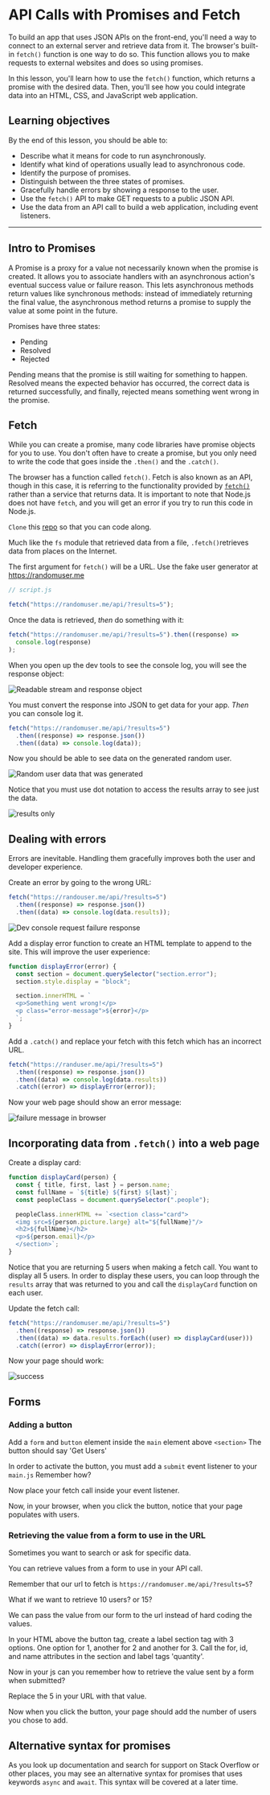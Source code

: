 # API Calls with Promises and Fetch

To build an app that uses JSON APIs on the front-end, you'll need a way to connect to an external server and retrieve data from it. The browser's built-in `fetch()` function is one way to do so. This function allows you to make requests to external websites and does so using promises.

In this lesson, you'll learn how to use the `fetch()` function, which returns a promise with the desired data. Then, you'll see how you could integrate data into an HTML, CSS, and JavaScript web application.

## Learning objectives

By the end of this lesson, you should be able to:

- Describe what it means for code to run asynchronously.
- Identify what kind of operations usually lead to asynchronous code.
- Identify the purpose of promises.
- Distinguish between the three states of promises.
- Gracefully handle errors by showing a response to the user.
- Use the `fetch()` API to make GET requests to a public JSON API.
- Use the data from an API call to build a web application, including event listeners.

---

## Intro to Promises

A Promise is a proxy for a value not necessarily known when the promise is created. It allows you to associate handlers with an asynchronous action's eventual success value or failure reason. This lets asynchronous methods return values like synchronous methods: instead of immediately returning the final value, the asynchronous method returns a promise to supply the value at some point in the future.

Promises have three states:

- Pending
- Resolved
- Rejected

Pending means that the promise is still waiting for something to happen. Resolved means the expected behavior has occurred, the correct data is returned successfully, and finally, rejected means something went wrong in the promise.

## Fetch

While you can create a promise, many code libraries have promise objects for you to use. You don't often have to create a promise, but you only need to write the code that goes inside the `.then()` and the `.catch()`.

The browser has a function called `fetch()`. Fetch is also known as an API, though in this case, it is referring to the functionality provided by [`fetch()`](https://developer.mozilla.org/en-US/docs/Web/API/Fetch_API) rather than a service that returns data. It is important to note that Node.js does not have `fetch`, and you will get an error if you try to run this code in Node.js.

`Clone` this [repo]() so that you can code along.

Much like the `fs` module that retrieved data from a file, `.fetch()`retrieves data from places on the Internet.

The first argument for `fetch()` will be a URL. Use the fake user generator at https://randomuser.me

```js
// script.js

fetch("https://randomuser.me/api/?results=5");
```

Once the data is retrieved, _then_ do something with it:

```js
fetch("https://randomuser.me/api/?results=5").then((response) =>
  console.log(response)
);
```

When you open up the dev tools to see the console log, you will see the response object:

![Readable stream and response object](./assets/readable-stream.png)

You must convert the response into JSON to get data for your app. _Then_ you can console log it.

```js
fetch("https://randomuser.me/api/?results=5")
  .then((response) => response.json())
  .then((data) => console.log(data));
```

Now you should be able to see data on the generated random user.

![Random user data that was generated](./assets/random-user-data.png)

Notice that you must use dot notation to access the results array to see just the data.

![results only](./assets/only-results.png)

## Dealing with errors

Errors are inevitable. Handling them gracefully improves both the user and developer experience.

Create an error by going to the wrong URL:

```js
fetch("https://randouser.me/api/?results=5")
  .then((response) => response.json())
  .then((data) => console.log(data.results));
```

![Dev console request failure response](./assets/console-failure.png)

Add a display error function to create an HTML template to append to the site. This will improve the user experience:

```js
function displayError(error) {
  const section = document.querySelector("section.error");
  section.style.display = "block";

  section.innerHTML = `
  <p>Something went wrong!</p>
  <p class="error-message">${error}</p>
  `;
}
```

Add a `.catch()` and replace your fetch with this fetch which has an incorrect URL.

```js
fetch("https://randuser.me/api/?results=5")
  .then((response) => response.json())
  .then((data) => console.log(data.results))
  .catch((error) => displayError(error));
```

Now your web page should show an error message:

![failure message in browser](./assets/failure.png)

## Incorporating data from `.fetch()` into a web page

Create a display card:

```js
function displayCard(person) {
  const { title, first, last } = person.name;
  const fullName = `${title} ${first} ${last}`;
  const peopleClass = document.querySelector(".people");

  peopleClass.innerHTML += `<section class="card">
  <img src=${person.picture.large} alt="${fullName}"/>
  <h2>${fullName}</h2>
  <p>${person.email}</p>
  </section>`;
}
```

Notice that you are returning 5 users when making a fetch call. You want to display all 5 users.
In order to display these users, you can loop through the `results` array that was returned to you and call the `displayCard` function on each user.

Update the fetch call:

```js
fetch("https://randomuser.me/api/?results=5")
  .then((response) => response.json())
  .then((data) => data.results.forEach((user) => displayCard(user)))
  .catch((error) => displayError(error));
```

Now your page should work:

![success](./assets/success.png)

## Forms

### Adding a button

Add a `form` and `button` element inside the `main` element above `<section>`
The button should say 'Get Users'

In order to activate the button, you must add a `submit` event listener to your `main.js`
Remember how?

Now place your fetch call inside your event listener.

Now, in your browser, when you click the button, notice that your page populates with users.

### Retrieving the value from a form to use in the URL

Sometimes you want to search or ask for specific data.

You can retrieve values from a form to use in your API call.

Remember that our url to fetch is `https://randomuser.me/api/?results=5`?

What if we want to retrieve 10 users? or 15?

We can pass the value from our form to the url instead of hard coding the values.

In your HTML above the button tag, create a label section tag with 3 options. One option for 1, another for 2 and another for 3. Call the for, id, and name attributes in the section and label tags 'quantity'.

Now in your js can you remember how to retrieve the value sent by a form when submitted?

Replace the 5 in your URL with that value.

Now when you click the button, your page should add the number of users you chose to add.

## Alternative syntax for promises

As you look up documentation and search for support on Stack Overflow or other places, you may see an alternative syntax for promises that uses keywords `async` and `await`. This syntax will be covered at a later time.
